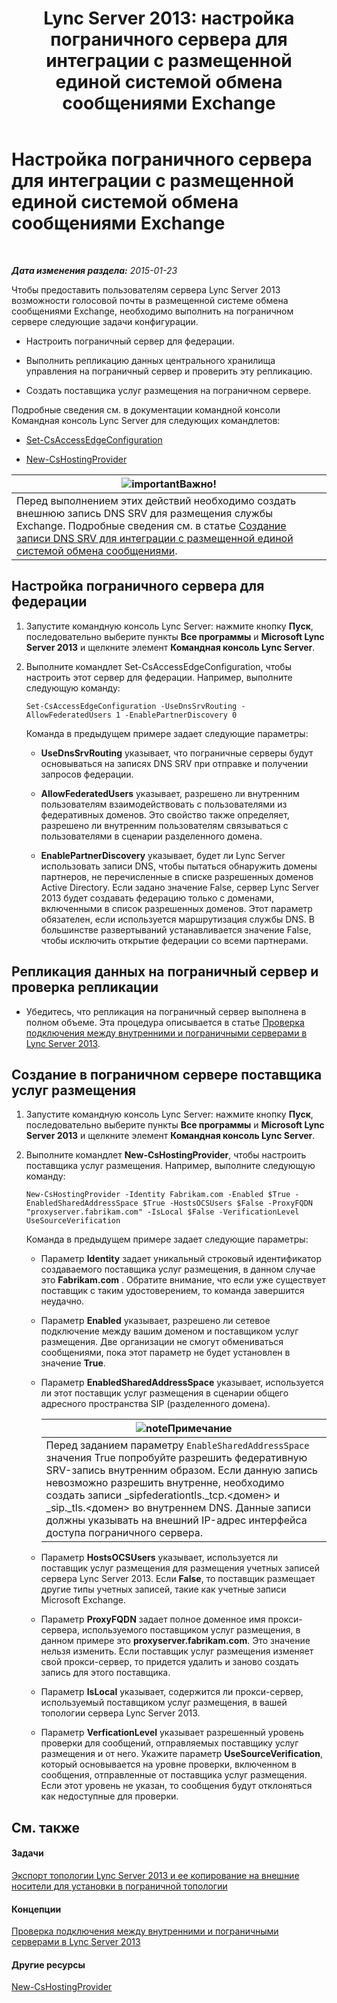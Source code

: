 ﻿---
title: 'Lync Server 2013: настройка пограничного сервера для интеграции с размещенной единой системой обмена сообщениями Exchange'
TOCTitle: Настройка пограничного сервера для интеграции с размещенной единой системой обмена сообщениями Exchange
ms:assetid: ede3f2f9-f412-418e-a705-8d8ec98176c5
ms:mtpsurl: https://technet.microsoft.com/ru-ru/library/Gg399075(v=OCS.15)
ms:contentKeyID: 49311578
ms.date: 05/19/2016
mtps_version: v=OCS.15
ms.translationtype: HT
---

# Настройка пограничного сервера для интеграции с размещенной единой системой обмена сообщениями Exchange

 

_**Дата изменения раздела:** 2015-01-23_

Чтобы предоставить пользователям сервера Lync Server 2013 возможности голосовой почты в размещенной системе обмена сообщениями Exchange, необходимо выполнить на пограничном сервере следующие задачи конфигурации.

  - Настроить пограничный сервер для федерации.

  - Выполнить репликацию данных центрального хранилища управления на пограничный сервер и проверить эту репликацию.

  - Создать поставщика услуг размещения на пограничном сервере.

Подробные сведения см. в документации командной консоли Командная консоль Lync Server для следующих командлетов:

  - [Set-CsAccessEdgeConfiguration](https://docs.microsoft.com/en-us/powershell/module/skype/Set-CsAccessEdgeConfiguration)

  - [New-CsHostingProvider](https://docs.microsoft.com/en-us/powershell/module/skype/New-CsHostingProvider)

<table>
<thead>
<tr class="header">
<th><img src="images/JJ618369.important(OCS.15).gif" title="important" alt="important" />Важно!</th>
</tr>
</thead>
<tbody>
<tr class="odd">
<td>Перед выполнением этих действий необходимо создать внешнюю запись DNS SRV для размещения службы Exchange. Подробные сведения см. в статье <a href="lync-server-2013-create-a-dns-srv-record-for-integration-with-hosted-exchange-um.md">Создание записи DNS SRV для интеграции с размещенной единой системой обмена сообщениями</a>.</td>
</tr>
</tbody>
</table>


## Настройка пограничного сервера для федерации

1.  Запустите командную консоль Lync Server: нажмите кнопку **Пуск**, последовательно выберите пункты **Все программы** и **Microsoft Lync Server 2013** и щелкните элемент **Командная консоль Lync Server**.

2.  Выполните командлет Set-CsAccessEdgeConfiguration, чтобы настроить этот сервер для федерации. Например, выполните следующую команду:
    
        Set-CsAccessEdgeConfiguration -UseDnsSrvRouting -AllowFederatedUsers 1 -EnablePartnerDiscovery 0
    
    Команда в предыдущем примере задает следующие параметры:
    
      - **UseDnsSrvRouting** указывает, что пограничные серверы будут основываться на записях DNS SRV при отправке и получении запросов федерации.
    
      - **AllowFederatedUsers** указывает, разрешено ли внутренним пользователям взаимодействовать с пользователями из федеративных доменов. Это свойство также определяет, разрешено ли внутренним пользователям связываться с пользователями в сценарии разделенного домена.
    
      - **EnablePartnerDiscovery** указывает, будет ли Lync Server использовать записи DNS, чтобы пытаться обнаружить домены партнеров, не перечисленные в списке разрешенных доменов Active Directory. Если задано значение False, сервер Lync Server 2013 будет создавать федерацию только с доменами, включенными в список разрешенных доменов. Этот параметр обязателен, если используется маршрутизация службы DNS. В большинстве развертываний устанавливается значение False, чтобы исключить открытие федерации со всеми партнерами.

## Репликация данных на пограничный сервер и проверка репликации

  - Убедитесь, что репликация на пограничный сервер выполнена в полном объеме. Эта процедура описывается в статье [Проверка подключения между внутренними и пограничными серверами в Lync Server 2013](lync-server-2013-verify-connectivity-between-internal-servers-and-edge-servers.md).

## Создание в пограничном сервере поставщика услуг размещения

1.  Запустите командную консоль Lync Server: нажмите кнопку **Пуск**, последовательно выберите пункты **Все программы** и **Microsoft Lync Server 2013** и щелкните элемент **Командная консоль Lync Server**.

2.  Выполните командлет **New-CsHostingProvider**, чтобы настроить поставщика услуг размещения. Например, выполните следующую команду:
    
        New-CsHostingProvider -Identity Fabrikam.com -Enabled $True -EnabledSharedAddressSpace $True -HostsOCSUsers $False -ProxyFQDN "proxyserver.fabrikam.com" -IsLocal $False -VerificationLevel UseSourceVerification
    
    Команда в предыдущем примере задает следующие параметры:
    
      - Параметр **Identity** задает уникальный строковый идентификатор создаваемого поставщика услуг размещения, в данном случае это **Fabrikam.com** . Обратите внимание, что если уже существует поставщик с таким удостоверением, то команда завершится неудачно.
    
      - Параметр **Enabled** указывает, разрешено ли сетевое подключение между вашим доменом и поставщиком услуг размещения. Две организации не смогут обмениваться сообщениями, пока этот параметр не будет установлен в значение **True**.
    
      - Параметр **EnabledSharedAddressSpace** указывает, используется ли этот поставщик услуг размещения в сценарии общего адресного пространства SIP (разделенного домена).
        
        <table>
        <thead>
        <tr class="header">
        <th><img src="images/Gg398412.note(OCS.15).gif" title="note" alt="note" />Примечание</th>
        </tr>
        </thead>
        <tbody>
        <tr class="odd">
        <td>Перед заданием параметру <code>EnableSharedAddressSpace</code> значения True попробуйте разрешить федеративную SRV-запись внутренним образом. Если данную запись невозможно разрешить внутренне, необходимо создать записи _sipfederationtls._tcp.&lt;домен&gt; и _sip._tls.&lt;домен&gt; во внутреннем DNS. Данные записи должны указывать на внешний IP-адрес интерфейса доступа пограничного сервера.</td>
        </tr>
        </tbody>
        </table>
    
      - Параметр **HostsOCSUsers** указывает, используется ли поставщик услуг размещения для размещения учетных записей сервера Lync Server 2013. Если **False**, то поставщик размещает другие типы учетных записей, такие как учетные записи Microsoft Exchange.
    
      - Параметр **ProxyFQDN** задает полное доменное имя прокси-сервера, используемого поставщиком услуг размещения, в данном примере это **proxyserver.fabrikam.com**. Это значение нельзя изменить. Если поставщик услуг размещения изменяет свой прокси-сервер, то придется удалить и заново создать запись для этого поставщика.
    
      - Параметр **IsLocal** указывает, содержится ли прокси-сервер, используемый поставщиком услуг размещения, в вашей топологии сервера Lync Server 2013.
    
      - Параметр **VerficationLevel** указывает разрешенный уровень проверки для сообщений, отправляемых поставщику услуг размещения и от него. Укажите параметр **UseSourceVerification**, который основывается на уровне проверки, включенном в сообщения, отправленные от поставщика услуг размещения. Если этот уровень не указан, то сообщения будут отклоняться как недоступные для проверки.

## См. также

#### Задачи

[Экспорт топологии Lync Server 2013 и ее копирование на внешние носители для установки в пограничной топологии](lync-server-2013-export-your-topology-and-copy-it-to-external-media-for-edge-installation.md)  

#### Концепции

[Проверка подключения между внутренними и пограничными серверами в Lync Server 2013](lync-server-2013-verify-connectivity-between-internal-servers-and-edge-servers.md)  

#### Другие ресурсы

[New-CsHostingProvider](https://docs.microsoft.com/en-us/powershell/module/skype/New-CsHostingProvider)

